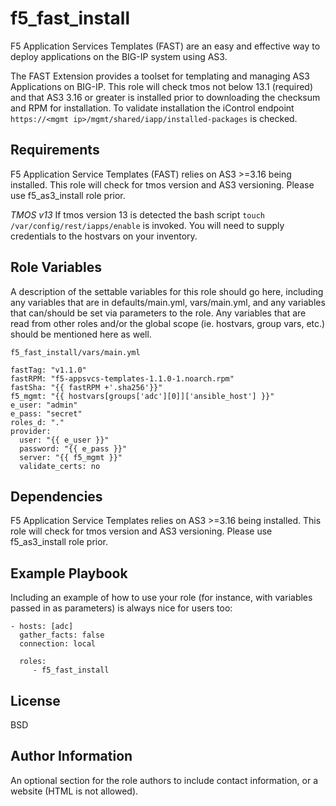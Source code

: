 f5_fast_install
=========

F5 Application Services Templates (FAST) are an easy and effective way to deploy applications on the BIG-IP system using AS3.

The FAST Extension provides a toolset for templating and managing AS3 Applications on BIG-IP. This role will check tmos not below 13.1 (required) and that AS3 3.16 or greater is installed prior to downloading the checksum and RPM for installation. To validate installation the iControl endpoint `https://<mgmt ip>/mgmt/shared/iapp/installed-packages` is checked.

Requirements
------------

F5 Application Service Templates (FAST) relies on AS3 >=3.16 being installed. This role will check for tmos version and AS3 versioning. Please use f5_as3_install role prior.

*TMOS v13*
If tmos version 13 is detected the bash script `touch /var/config/rest/iapps/enable` is invoked. You will need to supply credentials to the hostvars on your inventory.

Role Variables
--------------

A description of the settable variables for this role should go here, including any variables that are in defaults/main.yml, vars/main.yml, and any variables that can/should be set via parameters to the role. Any variables that are read from other roles and/or the global scope (ie. hostvars, group vars, etc.) should be mentioned here as well.

`f5_fast_install/vars/main.yml`

```
fastTag: "v1.1.0"
fastRPM: "f5-appsvcs-templates-1.1.0-1.noarch.rpm"
fastSha: "{{ fastRPM +'.sha256'}}"
f5_mgmt: "{{ hostvars[groups['adc'][0]]['ansible_host'] }}"
e_user: "admin"
e_pass: "secret"
roles_d: "."
provider:
  user: "{{ e_user }}"
  password: "{{ e_pass }}"
  server: "{{ f5_mgmt }}"
  validate_certs: no
```

Dependencies
------------

F5 Application Service Templates relies on AS3 >=3.16 being installed. This role will check for tmos version and AS3 versioning. Please use f5_as3_install role prior.

Example Playbook
----------------

Including an example of how to use your role (for instance, with variables passed in as parameters) is always nice for users too:

    - hosts: [adc]
      gather_facts: false
      connection: local
      
      roles:
         - f5_fast_install

License
-------

BSD

Author Information
------------------

An optional section for the role authors to include contact information, or a website (HTML is not allowed).
